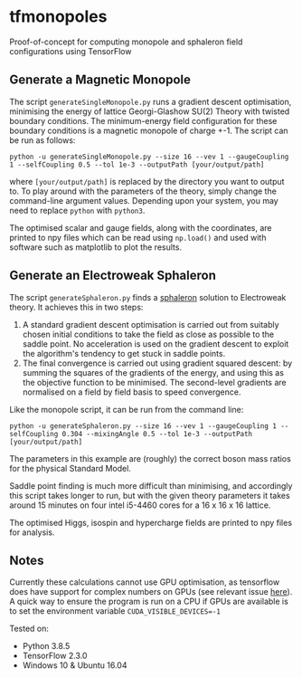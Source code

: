 # tfmonopoles
Proof-of-concept for computing monopole and sphaleron field configurations using TensorFlow

## Generate a Magnetic Monopole
The script ```generateSingleMonopole.py``` runs a gradient descent optimisation, minimising the energy of lattice Georgi-Glashow SU(2) Theory with twisted boundary conditions. The minimum-energy field configuration for these boundary conditions is a magnetic monopole of charge +-1. The script can be run as follows:

```python -u generateSingleMonopole.py --size 16 --vev 1 --gaugeCoupling 1 --selfCoupling 0.5 --tol 1e-3 --outputPath [your/output/path]```

where ```[your/output/path]``` is replaced by the directory you want to output to. To play around with the parameters of the theory, simply change the command-line argument values. Depending upon your system, you may need to replace ```python``` with ```python3```.

The optimised scalar and gauge fields, along with the coordinates, are printed to npy files which can be read using ```np.load()``` and used with software such as matplotlib to plot the results.

## Generate an Electroweak Sphaleron
The script `generateSphaleron.py` finds a [sphaleron](https://en.wikipedia.org/wiki/Sphaleron) solution to Electroweak theory. It achieves this in two steps:

1. A standard gradient descent optimisation is carried out from suitably chosen initial conditions to take the field as close as possible to the saddle point. No acceleration is used on the gradient descent to exploit the algorithm's tendency to get stuck in saddle points.
2. The final convergence is carried out using gradient squared descent: by summing the squares of the gradients of the energy, and using this as the objective function to be minimised. The second-level gradients are normalised on a field by field basis to speed convergence.

Like the monopole script, it can be run from the command line:

```python -u generateSphaleron.py --size 16 --vev 1 --gaugeCoupling 1 --selfCoupling 0.304 --mixingAngle 0.5 --tol 1e-3 --outputPath [your/output/path]```

The parameters in this example are (roughly) the correct boson mass ratios for the physical Standard Model.

Saddle point finding is much more difficult than minimising, and accordingly this script takes longer to run, but with the given theory parameters it takes around 15 minutes on four intel i5-4460 cores for a 16 x 16 x 16 lattice.

The optimised Higgs, isospin and hypercharge fields are printed to npy files for analysis.

## Notes
Currently these calculations cannot use GPU optimisation, as tensorflow does have support for complex numbers on GPUs (see relevant issue [here](https://github.com/tensorflow/tensorflow/issues/44834)). A quick way to ensure the program is run on a CPU if GPUs are available is to set the environment variable `CUDA_VISIBLE_DEVICES=-1`

Tested on:
- Python 3.8.5
- TensorFlow 2.3.0
- Windows 10 & Ubuntu 16.04
